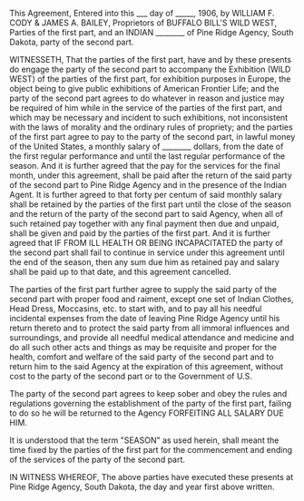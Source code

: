 This Agreement, Entered into this ___ day of _____, 1906, by WILLIAM F. CODY & JAMES A. BAILEY, Proprietors of BUFFALO BILL'S WILD WEST, Parties of the first part, and an INDIAN ________ of Pine Ridge Agency, South Dakota, party of the second part.

WITNESSETH, That the parties of the first part, have and by these presents do engage the party of the second part to accompany the Exhibition (WILD WEST) of the parties of the first part, for exhibition purposes in Europe, the object being to give public exhibitions of American Frontier Life; and the party of the second part agrees to do whatever in reason and justice may be required of him while in the service of the parties of the first part, and which may be necessary and incident to such exhibitions, not inconsistent with the laws of morality and the ordinary rules of propriety; and the parties of the first part agree to pay to the party of the second part, in lawful money of the United States, a monthly salary of ________ dollars, from the date of the first regular performance and until the last regular performance of the season. And it is further agreed that the pay for the services for the final month, under this agreement, shall be paid after the return of the said party of the second part to Pine Ridge Agency and in the presence of the Indian Agent. It is further agreed to that forty per centum of said monthly salary shall be retained by the parties of the first part until the close of the season and the return of the party of the second part to said Agency, when all of such retained pay together with any final payment then due and unpaid, shall be given and paid by the parties of the first part. And it is further agreed that IF FROM ILL HEALTH OR BEING INCAPACITATED the party of the second part shall fail to continue in service under this agreement until the end of the season, then any sum due him as retained pay and salary shall be paid up to that date, and this agreement cancelled.

The parties of the first part further agree to supply the said party of the second part with proper food and raiment, except one set of Indian Clothes, Head Dress, Moccasins, etc. to start with, and to pay all his needful incidental expenses from the date of leaving Pine Ridge Agency until his return thereto and to protect the said party from all immoral influences and surroundings, and provide all needful medical attendance and medicine and do all such other acts and things as may be requisite and proper for the health, comfort and welfare of the said party of the second part and to return him to the said Agency at the expiration of this agreement, without cost to the party of the second part or to the Government of U.S.

The party of the second part agrees to keep sober and obey the rules and regulations governing the establishment of the party of the first part, failing to do so he will be returned to the Agency FORFEITING ALL SALARY DUE HIM.

It is understood that the term "SEASON" as used herein, shall meant the time fixed by the parties of the first part for the commencement and ending of the services of the party of the second part.

IN WITNESS WHEREOF, The above parties have executed these presents at Pine Ridge Agency, South Dakota, the day and year first above written.